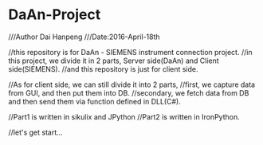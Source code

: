 # DaAn-Project

///Author Dai Hanpeng
///Date:2016-April-18th

//this repository is for DaAn - SIEMENS instrument connection project.
//in this project, we divide it in 2 parts, Server side(DaAn) and Client side(SIEMENS).
//and this repository is just for client side.

//As for client side, we can still divide it into 2 parts,
//first, we capture data from GUI, and then put them into DB.
//secondary, we fetch data from DB and then send them via function defined in DLL(C#).

//Part1 is written in sikulix and JPython
//Part2 is written in IronPython.

//let's get start...
